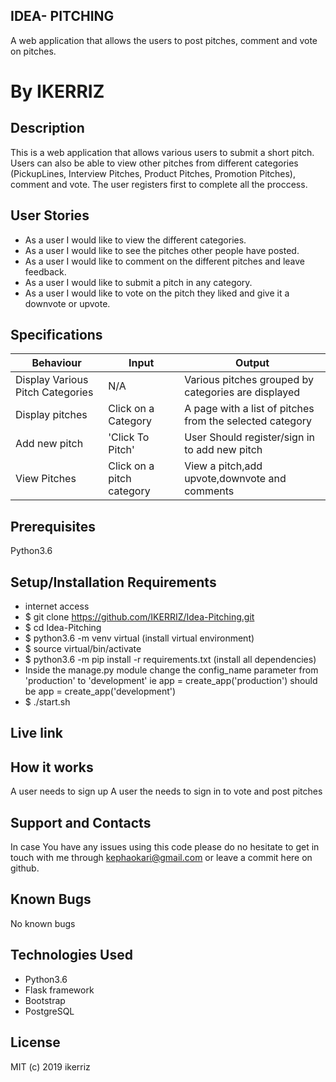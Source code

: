 ## IDEA- PITCHING
A web application that allows the users to post pitches, comment and vote on pitches.

# By IKERRIZ
## Description
This is a web application that allows various users to submit a short pitch. Users can also be able to view other pitches from different categories (PickupLines, Interview Pitches, Product Pitches, Promotion Pitches), comment and vote. The user registers first to complete all the proccess.

## User Stories
* As a user I would like to view the different categories.
* As a user I would like to see the pitches other people have posted.
* As a user I would like to comment on the different pitches and leave feedback.
* As a user I would like to submit a pitch in any category.
* As a user I would like to vote on the pitch they liked and give it a downvote or upvote.
## Specifications

| Behaviour  |	Input       |	  Output      |
|------------|--------------|-----------------|
|Display Various Pitch Categories|	N/A	|Various pitches grouped by categories are displayed|
|Display pitches |	Click on a Category	|A page with a list of pitches from the selected category|
|Add new pitch |	'Click To Pitch' |	User Should register/sign in to add new pitch|
|View Pitches |Click on a pitch	category|View a pitch,add upvote,downvote and comments|

## Prerequisites
Python3.6
## Setup/Installation Requirements
* internet access
* $ git clone https://github.com/IKERRIZ/Idea-Pitching.git
* $ cd Idea-Pitching
* $ python3.6 -m venv virtual (install virtual environment)
* $ source virtual/bin/activate
* $ python3.6 -m pip install -r requirements.txt (install all dependencies)
* Inside the manage.py module change the config_name parameter from 'production' to 'development' ie app = create_app('production') should be app = create_app('development')
* $ ./start.sh

## Live link

## How it works
A user needs to sign up
A user the needs to sign in to vote and post pitches
## Support and Contacts
In case You have any issues using this code please do no hesitate to get in touch with me through kephaokari@gmail.com or leave a commit here on github.

## Known Bugs
No known bugs

## Technologies Used
* Python3.6
* Flask framework
* Bootstrap
* PostgreSQL
## License
MIT (c) 2019 ikerriz